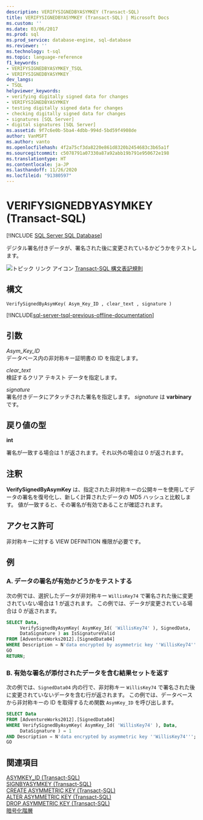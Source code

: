 ```yaml
---
description: VERIFYSIGNEDBYASYMKEY (Transact-SQL)
title: VERIFYSIGNEDBYASYMKEY (Transact-SQL) | Microsoft Docs
ms.custom: ''
ms.date: 03/06/2017
ms.prod: sql
ms.prod_service: database-engine, sql-database
ms.reviewer: ''
ms.technology: t-sql
ms.topic: language-reference
f1_keywords:
- VERIFYSIGNEDBYASYMKEY_TSQL
- VERIFYSIGNEDBYASYMKEY
dev_langs:
- TSQL
helpviewer_keywords:
- verifying digitally signed data for changes
- VERIFYSIGNEDBYASYMKEY
- testing digitally signed data for changes
- checking digitally signed data for changes
- signatures [SQL Server]
- digital signatures [SQL Server]
ms.assetid: 9f7c6e0b-5ba4-4dbb-994d-5bd59f4908de
author: VanMSFT
ms.author: vanto
ms.openlocfilehash: 4f2a75cf3da8220e861d8320b2454683c3b65a1f
ms.sourcegitcommit: c5078791a07330a87a92abb19b791e950672e198
ms.translationtype: HT
ms.contentlocale: ja-JP
ms.lasthandoff: 11/26/2020
ms.locfileid: "91380597"
---
```

# <a name="verifysignedbyasymkey-transact-sql"></a>VERIFYSIGNEDBYASYMKEY (Transact-SQL)
[!INCLUDE [SQL Server SQL Database](../../includes/applies-to-version/sql-asdb.md)]

  デジタル署名付きデータが、署名された後に変更されているかどうかをテストします。  
  
 ![トピック リンク アイコン](../../database-engine/configure-windows/media/topic-link.gif "トピック リンク アイコン") [Transact-SQL 構文表記規則](../../t-sql/language-elements/transact-sql-syntax-conventions-transact-sql.md)  
  
## <a name="syntax"></a>構文  
  
```syntaxsql
VerifySignedByAsymKey( Asym_Key_ID , clear_text , signature )  
```  
  
[!INCLUDE[sql-server-tsql-previous-offline-documentation](../../includes/sql-server-tsql-previous-offline-documentation.md)]

## <a name="arguments"></a>引数
 *Asym_Key_ID*  
 データベース内の非対称キー証明書の ID を指定します。  
  
 *clear_text*  
 検証するクリア テキスト データを指定します。  
  
 *signature*  
 署名付きデータにアタッチされた署名を指定します。 *signature* は **varbinary** です。  
  
## <a name="return-types"></a>戻り値の型  
 **int**  
  
 署名が一致する場合は 1 が返されます。それ以外の場合は 0 が返されます。  
  
## <a name="remarks"></a>注釈  
 **VerifySignedByAsymKey** は、指定された非対称キーの公開キーを使用してデータの署名を復号化し、新しく計算されたデータの MD5 ハッシュと比較します。 値が一致すると、その署名が有効であることが確認されます。  
  
## <a name="permissions"></a>アクセス許可  
 非対称キーに対する VIEW DEFINITION 権限が必要です。  
  
## <a name="examples"></a>例  
  
### <a name="a-testing-for-data-with-a-valid-signature"></a>A. データの署名が有効かどうかをテストする  
 次の例では、選択したデータが非対称キー `WillisKey74` で署名された後に変更されていない場合は 1 が返されます。 この例では、データが変更されている場合は 0 が返されます。  
  
```sql
SELECT Data,  
     VerifySignedByAsymKey( AsymKey_Id( 'WillisKey74' ), SignedData,  
     DataSignature ) as IsSignatureValid  
FROM [AdventureWorks2012].[SignedData04]   
WHERE Description = N'data encrypted by asymmetric key ''WillisKey74''';  
GO  
RETURN;  
```  
  
### <a name="b-returning-a-result-set-that-contains-data-with-a-valid-signature"></a>B. 有効な署名が添付されたデータを含む結果セットを返す  
 次の例では、`SignedData04` 内の行で、非対称キー `WillisKey74` で署名された後に変更されていないデータを含む行が返されます。 この例では、データベースから非対称キーの ID を取得するため関数 `AsymKey_ID` を呼び出します。  
  
```sql
SELECT Data   
FROM [AdventureWorks2012].[SignedData04]   
WHERE VerifySignedByAsymKey( AsymKey_Id( 'WillisKey74' ), Data,  
     DataSignature ) = 1  
AND Description = N'data encrypted by asymmetric key ''WillisKey74''';  
GO  
```  
  
## <a name="see-also"></a>関連項目  
 [ASYMKEY_ID &#40;Transact-SQL&#41;](../../t-sql/functions/asymkey-id-transact-sql.md)   
 [SIGNBYASYMKEY &#40;Transact-SQL&#41;](../../t-sql/functions/signbyasymkey-transact-sql.md)   
 [CREATE ASYMMETRIC KEY &#40;Transact-SQL&#41;](../../t-sql/statements/create-asymmetric-key-transact-sql.md)   
 [ALTER ASYMMETRIC KEY &#40;Transact-SQL&#41;](../../t-sql/statements/alter-asymmetric-key-transact-sql.md)   
 [DROP ASYMMETRIC KEY &#40;Transact-SQL&#41;](../../t-sql/statements/drop-asymmetric-key-transact-sql.md)   
 [暗号化階層](../../relational-databases/security/encryption/encryption-hierarchy.md)  
  
  
